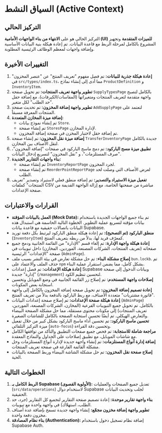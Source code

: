 # السياق النشط (Active Context)

## التركيز الحالي
التركيز الحالي هو على **الانتهاء من بناء الواجهات الأمامية (UI) للميزات المتقدمة** وتجهيز المشروع بالكامل لمرحلة الربط مع قاعدة البيانات. تم إعادة هيكلة بنية البيانات الأساسية وإضافة واجهات لمعظم الوظائف الرئيسية المطلوبة.

## التغييرات الأخيرة
1.  **إعادة هيكلة جذرية للبيانات:** تم فصل مفهوم "تعريف المنتج" عن "عنصر المخزون" في `src/types/index.ts`، مما أدى إلى إنشاء نماذج `ProductDefinition` و `InventoryItem`.
2.  **تطوير واجهة تعريف المنتجات:** تم تحويل صفحة `SupplyTypesPage` بالكامل لتصبح واجهة متقدمة لتعريف المنتجات ومتغيراتها (المقاسات/الكيرفات)، مع إضافة حقل "حد الطلب" لكل متغير.
3.  **تطوير واجهة إضافة المخزون:** تم تحديث صفحة `AddSupplyPage` لتعتمد على المنتجات المعرفة مسبقاً.
4.  **إضافة ميزة المخازن المتعددة:**
    *   تم إنشاء نموذج بيانات `Store`.
    *   تم إنشاء صفحة `StoresPage` لإدارة المخازن.
    *   تم إضافة حقل لاختيار المخزن في صفحة إضافة المخزون.
5.  **إضافة ميزة نقل المخزون:** تم إنشاء صفحة `TransferInventoryPage` جديدة بالكامل لنقل الأصناف بين المخازن.
6.  **تطبيق ميزة مسح الباركود:** تم دمج ماسح الباركود في صفحات "إضافة المخزون"، "صرف المستلزمات"، و "نقل المخزون" لتسريع إدخال البيانات.
7.  **بناء واجهات التقارير الجديدة:**
    *   تم إنشاء صفحة `InventoryReportPage` لجرد المخزون.
    *   تم إنشاء صفحة `ReorderPointReportPage` لعرض الأصناف التي وصلت لحد الطلب.
8.  **تفعيل ميزة الاستيراد والتصدير:** تم إضافة منطق فعلي لاستيراد وتصدير "تعريف المنتجات" كملفات CSV مباشرة من صفحتها الخاصة، مع إزالة الواجهة القديمة من صفحة الإعدادات.

## القرارات والاعتبارات
- **العمل بالبيانات المؤقتة (Mock Data):** تم بناء جميع الواجهات الجديدة باستخدام بيانات مؤقتة لتسريع عملية التطوير. الخطوة التالية الحاسمة هي استبدال هذه البيانات باتصالات حقيقية مع قاعدة بيانات Supabase.
- **منطق الباركود (تم التصحيح):** تم إعادة هيكلة منطق الباركود ليرتبط بكل دفعة توريد (`InventoryItem`) كمعرّف فريد لها، بدلاً من ربطه بتعريف المنتج.
- **إعادة هيكلة واجهة الإدارة:** تم إلغاء قسم "الإدارة" من القائمة الجانبية ودمج جميع صفحاته (تعريف المنتجات، الشركات المصنعة، الموردين، المخازن) داخل تبويبات في صفحة "الإعدادات" الرئيسية (`AdminPage`).
- **إصلاح مشكلة البناء:** تم حل مشكلة تعارض في بيئة النشر بسبب ملف `bun.lockb`. تم حذف الملف والاعتماد على `npm` بشكل كامل، مما يضمن استقرار عملية البناء.
- **إعادة هيكلة الإعدادات:** تم فصل إعدادات Supabase وبيانات الدخول إلى صفحة "إدارة" جديدة (`/management`) لتحسين تنظيم الكود.
- **إصلاحات واجهة المستخدم:** تم إصلاح زر القائمة الجانبية في وضع الموبايل وتحسين استجابة بعض المكونات.
- **إعادة تصميم إضافة المخزون:** تم تحويل صفحة إضافة المخزون بالكامل إلى واجهة "فاتورة مشتريات" متعددة الأصناف، مع ربط الباركود بالدفعة بدلاً من تعريف المنتج.
- **إعادة هيكلة صفحة الإعدادات:** تم إصلاح صفحة إعدادات البيانات (`AdminPage`) بالكامل. تم تحويل جميع التبويبات الفرعية (المخازن، الشركات المصنعة، الموردين، تعريف المنتجات) إلى مكونات محتوى مستقلة، مما حل مشكلة الصفحة البيضاء والتعارض الهيكلي. تم أيضًا تحسين استجابة الصفحة بالكامل للشاشات الصغيرة.
- **تحسين ماسح الباركود:** تم تحسين أداء ماسح الباركود بشكل كبير من خلال تفعيل ميزة التركيز التلقائي (`auto-focus`) وتحسين دقة القراءة.
- **مراجعة شاملة للاستجابة:** تم فحص جميع صفحات التطبيق والتأكد من توافقها الكامل مع شاشات الموبايل، مع تطبيق إصلاحات على الجداول والنماذج المعقدة.
- **إضافة إدارة أنواع المستلزمات:** تم إنشاء واجهة جديدة لإدارة أنواع المستلزمات وحل مشكلة القائمة الفارغة في صفحة تعريف المنتجات.
- **إصلاح صفحة نقل المخزون:** تم حل مشكلة الشاشة البيضاء وربط الصفحة بالبيانات الحية.

## الخطوات التالية
1.  **الربط الكامل بـ Supabase (الأولوية القصوى):** تعديل جميع الصفحات والعمليات (`src/data/operations`) لاستخدام دوال Supabase لجلب وتحديث البيانات الحقيقية.
2.  **بناء واجهة تقارير موحدة:** إعادة تصميم صفحة التقارير لتجميع كل التقارير (جرد، حد الطلب، استهلاك) في واجهة واحدة مع تبويبات.
3.  **تطوير واجهة إضافة مخزون مجمّع:** إنشاء واجهة جديدة تسمح بإضافة عدة أصناف مخزون دفعة واحدة.
4.  **بناء نظام المصادقة (Authentication):** إضافة نظام تسجيل دخول باستخدام Supabase Auth.
